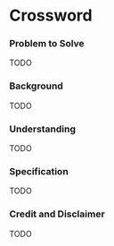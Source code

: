 # Crossword

### Problem to Solve

TODO

### Background

TODO

### Understanding

TODO

### Specification

TODO

### Credit and Disclaimer

TODO
